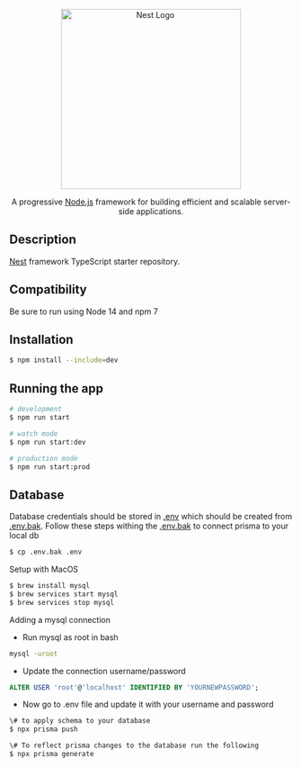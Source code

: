 <p align="center">
  <a href="http://nestjs.com/" target="blank"><img src="https://nestjs.com/img/logo_text.svg" width="320" alt="Nest Logo" /></a>
</p>

[circleci-image]: https://img.shields.io/circleci/build/github/nestjs/nest/master?token=abc123def456
[circleci-url]: https://circleci.com/gh/nestjs/nest

  <p align="center">A progressive <a href="http://nodejs.org" target="_blank">Node.js</a> framework for building efficient and scalable server-side applications.</p>
    <p align="center">

## Description

[Nest](https://github.com/nestjs/nest) framework TypeScript starter repository.

## Compatibility
Be sure to run using Node 14 and npm 7

## Installation

```bash
$ npm install --include=dev
```

## Running the app

```bash
# development
$ npm run start

# watch mode
$ npm run start:dev

# production mode
$ npm run start:prod
```

## Database
 Database credentials should be stored in [.env](.env) which should be created from [.env.bak](.env.bak). Follow these steps withing the [.env.bak](.env.bak) to connect prisma to your local db
```bash
$ cp .env.bak .env
```

Setup with MacOS
```bash
$ brew install mysql
$ brew services start mysql
$ brew services stop mysql
```

Adding a mysql connection
- Run mysql as root in bash
```bash
mysql -uroot
```
- Update the connection username/password
```SQL
ALTER USER 'root'@'localhost' IDENTIFIED BY 'YOURNEWPASSWORD';
```
- Now go to .env file and update it with your username and password

```bash
\# to apply schema to your database
$ npx prisma push

\# To reflect prisma changes to the database run the following
$ npx prisma generate
```

